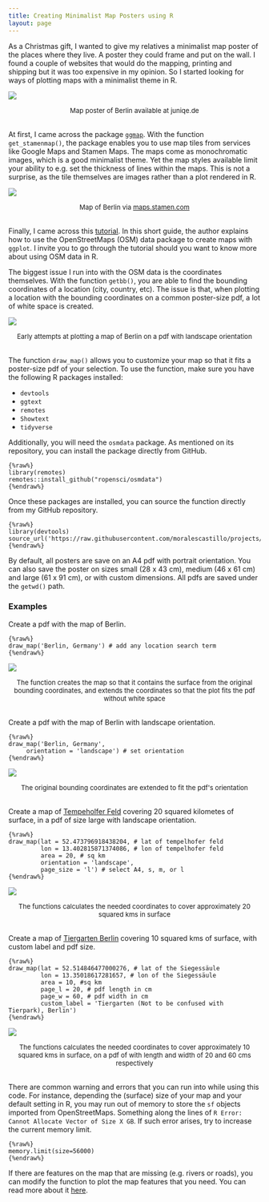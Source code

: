 ```yaml
---
title: Creating Minimalist Map Posters using R  
layout: page
---
```


As a Christmas gift, I wanted to give my relatives a minimalist map poster of the places where they live. A poster they could frame and put on the wall. I found a couple of websites that would do the mapping, printing and shipping but it was too expensive in my opinion. So I started looking for ways of plotting maps with a minimalist theme in R. 

![](/asset/screenshot/minimalist-map-r-img01.png) 
<font size="-1"><center><span>Map poster of Berlin available at juniqe.de</span></center></font>
<br>

At first, I came across the package [`ggmap`](https://www.rdocumentation.org/packages/ggmap/versions/3.0.0). With the function `get_stamenmap()`, the package enables you to use map tiles from services like Google Maps and Stamen Maps. The maps come as monochromatic images, which is a good minimalist theme. Yet the map styles available limit your ability to e.g. set the thickness of lines within the maps. This is not a surprise, as the tile themselves are images rather than a plot rendered in R.  

![](/asset/screenshot/minimalist-map-r-img02.png) 
<font size="-1"><center><span>Map of Berlin via <a href="http://maps.stamen.com/toner/#12/52.5269/13.4315">maps.stamen.com</a></span></center></font>
<br>

Finally, I came across this [tutorial](http://joshuamccrain.com/tutorials/maps/streets_tutorial.html). In this short guide, the author explains how to use the OpenStreetMaps (OSM) data package to create maps with `ggplot`. I invite you to go through the tutorial should you want to know more about using OSM data in R.  

The biggest issue I run into with the OSM data is the coordinates themselves. With the function `getbb()`, you are able to find the bounding coordinates of a location (city, country, etc). The issue is that, when plotting a location with the bounding coordinates on a common poster-size pdf, a lot of white space is created.  

![](/asset/screenshot/minimalist-map-r-img03.png) 
<font size="-1"><center><span>Early attempts at plotting a map of Berlin on a pdf with landscape orientation</span></center></font>
<br>

The function `draw_map()` allows you to customize your map so that it fits a poster-size pdf of your selection. To use the function, make sure you have the following R packages installed:  

- `devtools`  
- `ggtext`  
- `remotes`
- `Showtext`
- `tidyverse`  

Additionally, you will need the `osmdata` package. As mentioned on its repository, you can install the package directly from GitHub.   

	{%raw%}
	library(remotes)
	remotes::install_github("ropensci/osmdata")
	{%endraw%}

Once these packages are installed, you can source the function directly from my GitHub repository.
 
	{%raw%}
	library(devtools)
	source_url('https://raw.githubusercontent.com/moralescastillo/projects/master/func_draw_map.R')
	{%endraw%}

By default, all posters are save on an A4 pdf with portrait orientation. You can also save the poster on sizes small (28 x 43 cm), medium (46 x 61 cm) and large (61 x 91 cm), or with custom dimensions. All pdfs are saved under the `getwd()` path.
 
### Examples  

Create a pdf with the map of Berlin. 

	{%raw%}
	draw_map('Berlin, Germany') # add any location search term
	{%endraw%}

![](/asset/screenshot/minimalist-map-r-img04.png)
<font size="-1"><center><span>The function creates the map so that it contains the surface from the original bounding coordinates, and extends the coordinates so that the plot fits the pdf without white space</span></center></font>
<br>

Create a pdf with the map of Berlin with landscape orientation. 

	{%raw%}
	draw_map('Berlin, Germany',
         orientation = 'landscape') # set orientation
	{%endraw%}

![](/asset/screenshot/minimalist-map-r-img07.png)
<font size="-1"><center><span>The original bounding coordinates are extended to fit the pdf's orientation</span></center></font>
<br>

Create a map of [Tempeholfer Feld](https://www.openstreetmap.org/search?query=tempelhofer%20feld%20berlin#map=15/52.4745/13.4033) covering 20 squared kilometes of surface, in a pdf of size large with landscape orientation.   

	{%raw%}
	draw_map(lat = 52.473796918438204, # lat of tempelhofer feld
			 lon = 13.402815871374086, # lon of tempelhofer feld
			 area = 20, # sq km
			 orientation = 'landscape',
			 page_size = 'l') # select A4, s, m, or l
	{%endraw%}

![](/asset/screenshot/minimalist-map-r-img05.png)
<font size="-1"><center><span>The functions calculates the needed coordinates to cover approximately 20 squared kms in surface</span></center></font>
<br>

Create a map of [Tiergarten Berlin](https://www.openstreetmap.org/search?query=tiergarten%20berlin#map=14/52.5108/13.3538) covering 10 squared kms of surface, with custom label and pdf size.

	{%raw%}
	draw_map(lat = 52.514846477000276, # lat of the Siegessäule
			 lon = 13.35018617281657, # lon of the Siegessäule
			 area = 10, #sq km
			 page_l = 20, # pdf length in cm
			 page_w = 60, # pdf width in cm
			 custom_label = 'Tiergarten (Not to be confused with Tierpark), Berlin')  
	{%endraw%}
	 
![](/asset/screenshot/minimalist-map-r-img06.png)
<font size="-1"><center><span>The functions calculates the needed coordinates to cover approximately 10 squared kms in surface, on a pdf of with length and width of 20 and 60 cms respectively</span></center></font>
<br>

There are common warning and errors that you can run into while using this code. For instance, depending the (surface) size of your map and your default setting in R, you may run out of memory to store the `sf` objects imported from OpenStreetMaps. Something along the lines of `R Error: Cannot Allocate Vector of Size X GB`. If such error arises, try to increase the current memory limit.  

	{%raw%}
	memory.limit(size=56000)
	{%endraw%}

If there are features on the map that are missing (e.g. rivers or roads), you can modify the function to plot the map features that you need. You can read more about it [here](/blog/2021/02/20/osm-feature-r.html). 
